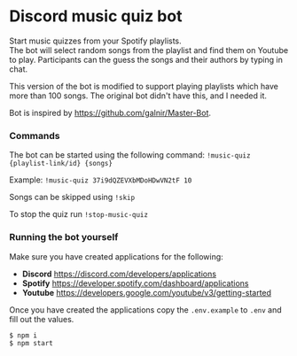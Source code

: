 # Discord music quiz bot

Start music quizzes from your Spotify playlists.  
The bot will select random songs from the playlist and find them on Youtube to play.
Participants can the guess the songs and their authors by typing in chat.

This version of the bot is modified to support playing playlists which have more than 100 songs. The original bot didn't have this, and I needed it.

Bot is inspired by https://github.com/galnir/Master-Bot.

### Commands

The bot can be started using the following command: `!music-quiz {playlist-link/id} {songs}`  

Example: `!music-quiz 37i9dQZEVXbMDoHDwVN2tF 10`

Songs can be skipped using `!skip`

To stop the quiz run `!stop-music-quiz`


### Running the bot yourself

Make sure you have created applications for the following:
* **Discord** https://discord.com/developers/applications
* **Spotify** https://developer.spotify.com/dashboard/applications
* **Youtube** https://developers.google.com/youtube/v3/getting-started

Once you have created the applications copy the `.env.example` to `.env` and fill out the values.

```shell
$ npm i
$ npm start
```
